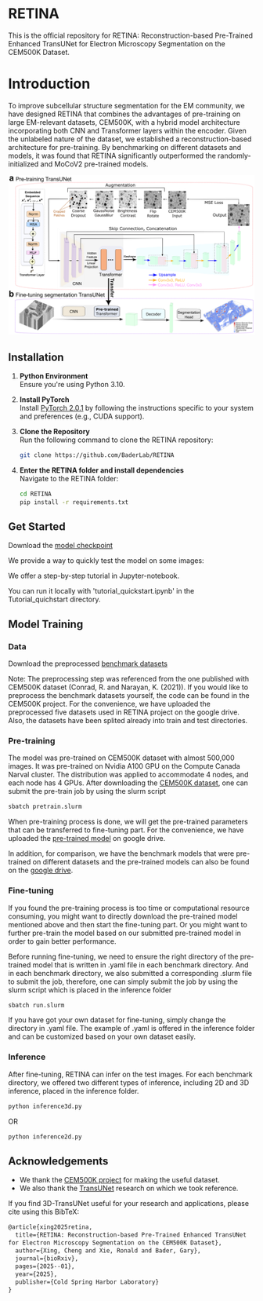 # RETINA
This is the official repository for RETINA: Reconstruction-based Pre-Trained Enhanced TransUNet for Electron Microscopy Segmentation on the CEM500K Dataset.

# Introduction
To improve subcellular structure segmentation for the EM community, we have designed RETINA that combines the advantages of pre-training on large EM-relevant datasets, CEM500K, with a hybrid model architecture incorporating both CNN and Transformer layers within the encoder. Given the unlabeled nature of the dataset, we established a reconstruction-based architecture for pre-training. By benchmarking on different datasets and models, it was found that RETINA significantly outperformed the randomly-initialized and MoCoV2 pre-trained models.

![](./images/flowchart.png)

## Installation
1. **Python Environment**  
   Ensure you're using Python 3.10.

2. **Install PyTorch**  
   Install [PyTorch 2.0.1](https://pytorch.org/get-started/locally/) by following the instructions specific to your system and preferences (e.g., CUDA support).

3. **Clone the Repository**  
   Run the following command to clone the RETINA repository:
   ```bash
   git clone https://github.com/BaderLab/RETINA
   
4. **Enter the RETINA folder and install dependencies**  
   Navigate to the RETINA folder:
   ```bash
   cd RETINA
   pip install -r requirements.txt

## Get Started
Download the [model checkpoint](https://drive.google.com/drive/folders/1xOnqoskNMOwlFFNTR5ZiDDtukeEDWvrK?usp=drive_link)

We provide a way to quickly test the model on some images:

We offer a step-by-step tutorial in Jupyter-notebook.

You can run it locally with 'tutorial_quickstart.ipynb' in the Tutorial_quichstart directory.

## Model Training

### Data

Download the preprocessed [benchmark datasets](https://drive.google.com/drive/folders/1b5TkyaIkI94lk2OyJethxAaVWdZxwmmp?usp=drive_link)

Note: The preprocessing step was referenced from the one published with CEM500K dataset (Conrad, R. and Narayan, K. (2021)). If you would like to preprocess the benchmark datasets yourself, the code can be found in the CEM500K project.
For the convenience, we have uploaded the preprocessed five datasets used in RETINA project on the google drive. Also, the datasets have been splited already into train and test directories. 

### Pre-training

The model was pre-trained on CEM500K dataset with almost 500,000 images. It was pre-trained on Nvidia A100 GPU on the Compute Canada Narval cluster. The distribution was applied to accommodate 4 nodes, and each node has 4 GPUs. After downloading the [CEM500K dataset](https://www.ebi.ac.uk/empiar/EMPIAR-10592/), one can submit the pre-train job by using the slurm script

```bash
sbatch pretrain.slurm
```
When pre-training process is done, we will get the pre-trained parameters that can be transferred to fine-tuning part.
For the convenience, we have uploaded the [pre-trained model](https://drive.google.com/drive/folders/1ijdk5pLYnqEK4YhGTogS4wrEvRqkZKX-?usp=drive_link) on google drive. 

In addition, for comparison, we have the benchmark models that were pre-trained on different datasets and the pre-trained models can also be found on the [google drive](https://drive.google.com/drive/folders/1xOnqoskNMOwlFFNTR5ZiDDtukeEDWvrK?usp=drive_link).

### Fine-tuning

If you found the pre-training process is too time or computational resource consuming, you might want to directly download the pre-trained model mentioned above and then start the fine-tuning part. Or you might want to further pre-train the model based on our submitted pre-trained model in order to gain better performance.

Before running fine-tuning, we need to ensure the right directory of the pre-trained model that is written in .yaml file in each benchmark directory. And in each benchmark directory, we also submitted a corresponding .slurm file to submit the job, therefore, one can simply submit the job by using the slurm script which is placed in the inference folder

```bash
sbatch run.slurm
```
If you have got your own dataset for fine-tuning, simply change the directory in .yaml file. The example of .yaml is offered in the inference folder and can be customized based on your own dataset easily.

### Inference

After fine-tuning, RETINA can infer on the test images. For each benchmark directory, we offered two different types of inference, including 2D and 3D inference, placed in the inference folder.

```bash
python inference3d.py
```
OR
```bash
python inference2d.py
```

## Acknowledgements
- We thank the [CEM500K project](https://github.com/volume-em/cem-dataset?tab=readme-ov-file) for making the useful dataset.
- We also thank the [TransUNet](https://github.com/Beckschen/TransUNet) research on which we took reference.


If you find 3D-TransUNet useful for your research and applications, please cite using this BibTeX:
```
@article{xing2025retina,
  title={RETINA: Reconstruction-based Pre-Trained Enhanced TransUNet for Electron Microscopy Segmentation on the CEM500K Dataset},
  author={Xing, Cheng and Xie, Ronald and Bader, Gary},
  journal={bioRxiv},
  pages={2025--01},
  year={2025},
  publisher={Cold Spring Harbor Laboratory}
}
```

